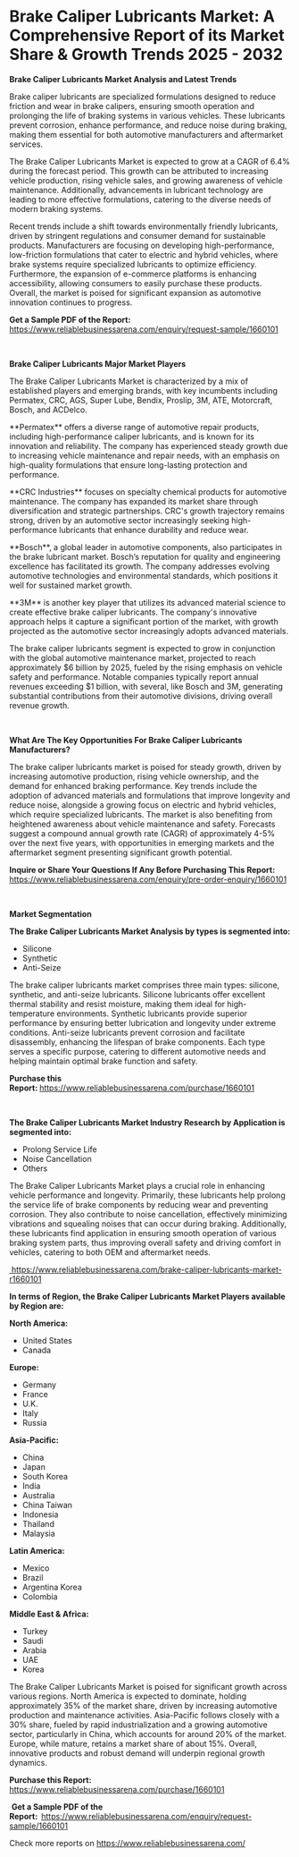 <p><h1>Brake Caliper Lubricants Market: A Comprehensive Report of its Market Share & Growth Trends 2025 - 2032</h1></p><p><strong>Brake Caliper Lubricants Market Analysis and Latest Trends</strong></p>
<p><p>Brake caliper lubricants are specialized formulations designed to reduce friction and wear in brake calipers, ensuring smooth operation and prolonging the life of braking systems in various vehicles. These lubricants prevent corrosion, enhance performance, and reduce noise during braking, making them essential for both automotive manufacturers and aftermarket services.</p><p>The Brake Caliper Lubricants Market is expected to grow at a CAGR of 6.4% during the forecast period. This growth can be attributed to increasing vehicle production, rising vehicle sales, and growing awareness of vehicle maintenance. Additionally, advancements in lubricant technology are leading to more effective formulations, catering to the diverse needs of modern braking systems.</p><p>Recent trends include a shift towards environmentally friendly lubricants, driven by stringent regulations and consumer demand for sustainable products. Manufacturers are focusing on developing high-performance, low-friction formulations that cater to electric and hybrid vehicles, where brake systems require specialized lubricants to optimize efficiency. Furthermore, the expansion of e-commerce platforms is enhancing accessibility, allowing consumers to easily purchase these products. Overall, the market is poised for significant expansion as automotive innovation continues to progress.</p></p>
<p><strong>Get a Sample PDF of the Report:&nbsp;</strong> <a href="https://www.reliablebusinessarena.com/enquiry/request-sample/1660101?utm_campaign=1892&utm_medium=2&utm_source=Github&utm_content=ia&utm_term=29032025&utm_id=brake-caliper-lubricants">https://www.reliablebusinessarena.com/enquiry/request-sample/1660101</a></p>
<p>&nbsp;</p>
<p><strong>Brake Caliper Lubricants Major Market Players</strong></p>
<p><p>The Brake Caliper Lubricants Market is characterized by a mix of established players and emerging brands, with key incumbents including Permatex, CRC, AGS, Super Lube, Bendix, Proslip, 3M, ATE, Motorcraft, Bosch, and ACDelco. </p><p>**Permatex** offers a diverse range of automotive repair products, including high-performance caliper lubricants, and is known for its innovation and reliability. The company has experienced steady growth due to increasing vehicle maintenance and repair needs, with an emphasis on high-quality formulations that ensure long-lasting protection and performance.</p><p>**CRC Industries** focuses on specialty chemical products for automotive maintenance. The company has expanded its market share through diversification and strategic partnerships. CRC's growth trajectory remains strong, driven by an automotive sector increasingly seeking high-performance lubricants that enhance durability and reduce wear.</p><p>**Bosch**, a global leader in automotive components, also participates in the brake lubricant market. Bosch’s reputation for quality and engineering excellence has facilitated its growth. The company addresses evolving automotive technologies and environmental standards, which positions it well for sustained market growth.</p><p>**3M** is another key player that utilizes its advanced material science to create effective brake caliper lubricants. The company's innovative approach helps it capture a significant portion of the market, with growth projected as the automotive sector increasingly adopts advanced materials.</p><p>The brake caliper lubricants segment is expected to grow in conjunction with the global automotive maintenance market, projected to reach approximately $6 billion by 2025, fueled by the rising emphasis on vehicle safety and performance. Notable companies typically report annual revenues exceeding $1 billion, with several, like Bosch and 3M, generating substantial contributions from their automotive divisions, driving overall revenue growth.</p></p>
<p>&nbsp;</p>
<p><strong>What Are The Key Opportunities For Brake Caliper Lubricants Manufacturers?</strong></p>
<p><p>The brake caliper lubricants market is poised for steady growth, driven by increasing automotive production, rising vehicle ownership, and the demand for enhanced braking performance. Key trends include the adoption of advanced materials and formulations that improve longevity and reduce noise, alongside a growing focus on electric and hybrid vehicles, which require specialized lubricants. The market is also benefiting from heightened awareness about vehicle maintenance and safety. Forecasts suggest a compound annual growth rate (CAGR) of approximately 4-5% over the next five years, with opportunities in emerging markets and the aftermarket segment presenting significant growth potential.</p></p>
<p><strong>Inquire or Share Your Questions If Any Before Purchasing This Report:</strong> <a href="https://www.reliablebusinessarena.com/enquiry/pre-order-enquiry/1660101?utm_campaign=1892&utm_medium=2&utm_source=Github&utm_content=ia&utm_term=29032025&utm_id=brake-caliper-lubricants">https://www.reliablebusinessarena.com/enquiry/pre-order-enquiry/1660101</a></p>
<p>&nbsp;</p>
<p><strong>Market Segmentation</strong></p>
<p><strong>The Brake Caliper Lubricants Market Analysis by types is segmented into:</strong></p>
<p><ul><li>Silicone</li><li>Synthetic</li><li>Anti-Seize</li></ul></p>
<p><p>The brake caliper lubricants market comprises three main types: silicone, synthetic, and anti-seize lubricants. Silicone lubricants offer excellent thermal stability and resist moisture, making them ideal for high-temperature environments. Synthetic lubricants provide superior performance by ensuring better lubrication and longevity under extreme conditions. Anti-seize lubricants prevent corrosion and facilitate disassembly, enhancing the lifespan of brake components. Each type serves a specific purpose, catering to different automotive needs and helping maintain optimal brake function and safety.</p></p>
<p><strong>Purchase this Report:&nbsp;</strong><a href="https://www.reliablebusinessarena.com/purchase/1660101?utm_campaign=1892&utm_medium=2&utm_source=Github&utm_content=ia&utm_term=29032025&utm_id=brake-caliper-lubricants">https://www.reliablebusinessarena.com/purchase/1660101</a></p>
<p>&nbsp;</p>
<p><strong>The Brake Caliper Lubricants Market Industry Research by Application is segmented into:</strong></p>
<p><ul><li>Prolong Service Life</li><li>Noise Cancellation</li><li>Others</li></ul></p>
<p><p>The Brake Caliper Lubricants Market plays a crucial role in enhancing vehicle performance and longevity. Primarily, these lubricants help prolong the service life of brake components by reducing wear and preventing corrosion. They also contribute to noise cancellation, effectively minimizing vibrations and squealing noises that can occur during braking. Additionally, these lubricants find application in ensuring smooth operation of various braking system parts, thus improving overall safety and driving comfort in vehicles, catering to both OEM and aftermarket needs.</p></p>
<p><a href="https://www.reliablebusinessarena.com/brake-caliper-lubricants-market-r1660101?utm_campaign=1892&utm_medium=2&utm_source=Github&utm_content=ia&utm_term=29032025&utm_id=brake-caliper-lubricants">&nbsp;https://www.reliablebusinessarena.com/brake-caliper-lubricants-market-r1660101</a></p>
<p><strong>In terms of Region, the Brake Caliper Lubricants Market Players available by Region are:</strong></p>
<p>
    <p> <strong> North America: </strong>
        <ul>
            <li>United States</li>
            <li>Canada</li>
        </ul>
        </p> 
    <p> <strong> Europe: </strong>
        <ul>
            <li>Germany</li>
            <li>France</li>
            <li>U.K.</li>
            <li>Italy</li>
            <li>Russia</li>
        </ul>
        </p> 
    <p> <strong> Asia-Pacific: </strong>
        <ul>
            <li>China</li>
            <li>Japan</li>
            <li>South Korea</li>
            <li>India</li>
            <li>Australia</li>
            <li>China Taiwan</li>
            <li>Indonesia</li>
            <li>Thailand</li>
            <li>Malaysia</li>
        </ul>
        </p> 
    <p> <strong> Latin America: </strong>
        <ul>
            <li>Mexico</li>
            <li>Brazil</li>
            <li>Argentina Korea</li>
            <li>Colombia</li>
        </ul>
        </p> 
    <p> <strong> Middle East & Africa: </strong>
        <ul>
            <li>Turkey</li>
            <li>Saudi</li>
            <li>Arabia</li>
            <li>UAE</li>
            <li>Korea</li>
        </ul>
    </p>
    </p>
<p><p>The Brake Caliper Lubricants Market is poised for significant growth across various regions. North America is expected to dominate, holding approximately 35% of the market share, driven by increasing automotive production and maintenance activities. Asia-Pacific follows closely with a 30% share, fueled by rapid industrialization and a growing automotive sector, particularly in China, which accounts for around 20% of the market. Europe, while mature, retains a market share of about 15%. Overall, innovative products and robust demand will underpin regional growth dynamics.</p></p>
<p><strong>Purchase this Report: </strong><a href="https://www.reliablebusinessarena.com/purchase/1660101?utm_campaign=1892&utm_medium=2&utm_source=Github&utm_content=ia&utm_term=29032025&utm_id=brake-caliper-lubricants">https://www.reliablebusinessarena.com/purchase/1660101</a></p>
<p>&nbsp;<strong>Get a Sample PDF of the Report:&nbsp;&nbsp;</strong><a href="https://www.reliablebusinessarena.com/enquiry/request-sample/1660101?utm_campaign=1892&utm_medium=2&utm_source=Github&utm_content=ia&utm_term=29032025&utm_id=brake-caliper-lubricants">https://www.reliablebusinessarena.com/enquiry/request-sample/1660101</a></p>
<p><strong></strong></p>
<p>Check more reports on <a href="https://www.reliablebusinessarena.com/?utm_campaign=1892&utm_medium=2&utm_source=Github&utm_content=ia&utm_term=29032025&utm_id=brake-caliper-lubricants">https://www.reliablebusinessarena.com/</a></p>